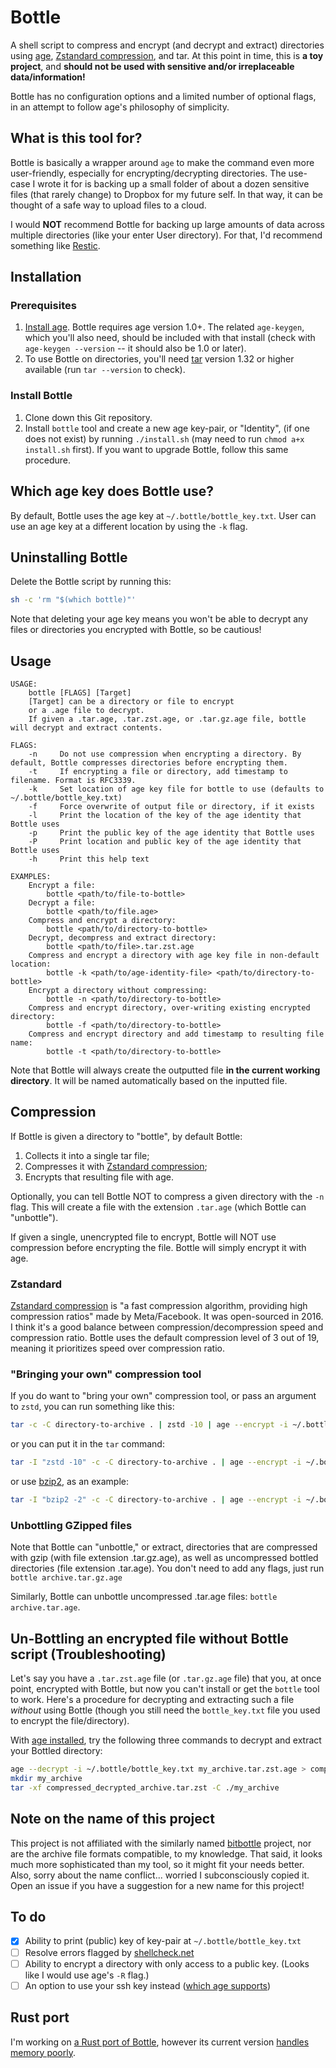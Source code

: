 # Bottle

A shell script to compress and encrypt (and decrypt and extract) directories using [age](https://github.com/FiloSottile/age), [Zstandard compression](https://facebook.github.io/zstd/), and tar. At this point in time, this is **a toy project**, and **should not be used with sensitive and/or irreplaceable data/information!**

Bottle has no configuration options and a limited number of optional flags, in an attempt to follow age's philosophy of simplicity.

## What is this tool for?

Bottle is basically a wrapper around `age` to make the command even more user-friendly, especially for encrypting/decrypting directories. The use-case I wrote it for is backing up a small folder of about a dozen sensitive files (that rarely change) to Dropbox for my future self. In that way, it can be thought of a safe way to upload files to a cloud.

I would **NOT** recommend Bottle for backing up large amounts of data across multiple directories (like your enter User directory). For that, I'd recommend something like [Restic](https://restic.net/).

## Installation

### Prerequisites
1. [Install age](https://github.com/FiloSottile/age#installation). Bottle requires age version 1.0+. The related `age-keygen`, which you'll also need, should be included with that install (check with `age-keygen --version` -- it should also be 1.0 or later).
2. To use Bottle on directories, you'll need [tar](https://www.gnu.org/software/tar/) version 1.32 or higher available (run `tar --version` to check).

### Install Bottle
1. Clone down this Git repository.
2. Install `bottle` tool and create a new age key-pair, or "Identity", (if one does not exist) by running `./install.sh` (may need to run `chmod a+x install.sh` first). If you want to upgrade Bottle, follow this same procedure.

## Which age key does Bottle use?
By default, Bottle uses the age key at `~/.bottle/bottle_key.txt`. User can use an age key at a different location by using the `-k` flag.

## Uninstalling Bottle

Delete the Bottle script by running this:

```bash
sh -c 'rm "$(which bottle)"'
```

Note that deleting your age key means you won't be able to decrypt any files or directories you encrypted with Bottle, so be cautious!

## Usage

```text
USAGE:
    bottle [FLAGS] [Target]
    [Target] can be a directory or file to encrypt
    or a .age file to decrypt.
    If given a .tar.age, .tar.zst.age, or .tar.gz.age file, bottle will decrypt and extract contents.

FLAGS:
    -n     Do not use compression when encrypting a directory. By default, Bottle compresses directories before encrypting them.
    -t     If encrypting a file or directory, add timestamp to filename. Format is RFC3339.
    -k     Set location of age key file for bottle to use (defaults to ~/.bottle/bottle_key.txt)
    -f     Force overwrite of output file or directory, if it exists
    -l     Print the location of the key of the age identity that Bottle uses
    -p     Print the public key of the age identity that Bottle uses
    -P     Print location and public key of the age identity that Bottle uses
    -h     Print this help text

EXAMPLES:
    Encrypt a file:
        bottle <path/to/file-to-bottle>
    Decrypt a file:
        bottle <path/to/file.age>
    Compress and encrypt a directory:
        bottle <path/to/directory-to-bottle>
    Decrypt, decompress and extract directory:
        bottle <path/to/file>.tar.zst.age
    Compress and encrypt a directory with age key file in non-default location:
        bottle -k <path/to/age-identity-file> <path/to/directory-to-bottle>
    Encrypt a directory without compressing:
        bottle -n <path/to/directory-to-bottle>
    Compress and encrypt directory, over-writing existing encrypted directory:
        bottle -f <path/to/directory-to-bottle>
    Compress and encrypt directory and add timestamp to resulting file name:
        bottle -t <path/to/directory-to-bottle>
```

Note that Bottle will always create the outputted file **in the current working directory**. It will be named automatically based on the inputted file.

## Compression

If Bottle is given a directory to "bottle", by default Bottle:
1. Collects it into a single tar file;
2. Compresses it with [Zstandard compression](https://facebook.github.io/zstd/);
3. Encrypts that resulting file with age.

Optionally, you can tell Bottle NOT to compress a given directory with the `-n` flag. This will create a file with the extension `.tar.age` (which Bottle can "unbottle").

If given a single, unencrypted file to encrypt, Bottle will NOT use compression before encrypting the file. Bottle will simply encrypt it with age.

### Zstandard

[Zstandard compression](https://facebook.github.io/zstd) is "a fast compression algorithm, providing high compression ratios" made by Meta/Facebook. It was open-sourced in 2016. I think it's a good balance between compression/decompression speed and compression ratio. Bottle uses the default compression level of 3 out of 19, meaning it prioritizes speed over compression ratio.

### "Bringing your own" compression tool

If you do want to "bring your own" compression tool, or pass an argument to `zstd`, you can run something like this:

```bash
tar -c -C directory-to-archive . | zstd -10 | age --encrypt -i ~/.bottle/bottle_key.txt > directory-to-archive.tar.zst.age
```

or you can put it in the `tar` command:

```bash
tar -I "zstd -10" -c -C directory-to-archive . | age --encrypt -i ~/.bottle/bottle_key.txt > directory-to-archive.tar.zst.age
```

or use [bzip2](https://en.wikipedia.org/wiki/Bzip2), as an example:

```bash
tar -I "bzip2 -2" -c -C directory-to-archive . | age --encrypt -i ~/.bottle/bottle_key.txt > directory-to-archive.tar.bzip2.age
```

### Unbottling GZipped files

Note that Bottle can "unbottle," or extract, directories that are compressed with gzip (with file extension .tar.gz.age), as well as uncompressed bottled directories (file extension .tar.age). You don't need to add any flags, just run `bottle archive.tar.gz.age`

Similarly, Bottle can unbottle uncompressed .tar.age files: `bottle archive.tar.age`.

## Un-Bottling an encrypted file without Bottle script (Troubleshooting)

Let's say you have a `.tar.zst.age` file (or `.tar.gz.age` file) that you, at once point, encrypted with Bottle, but now you can't install or get the `bottle` tool to work. Here's a procedure for decrypting and extracting such a file _without_ using Bottle (though you still need the `bottle_key.txt` file you used to encrypt the file/directory).

With [age installed](https://github.com/FiloSottile/age#installation), try the following three commands to decrypt and extract your Bottled directory:

```bash
age --decrypt -i ~/.bottle/bottle_key.txt my_archive.tar.zst.age > compressed_decrypted_archive.tar.zst
mkdir my_archive
tar -xf compressed_decrypted_archive.tar.zst -C ./my_archive
```

## Note on the name of this project

This project is not affiliated with the similarly named [bitbottle](https://code.lag.net/robey/bitbottle) project, nor are the archive file formats compatible, to my knowledge. That said, it looks much more sophisticated than my tool, so it might fit your needs better. Also, sorry about the name conflict... worried I subconsciously copied it. Open an issue if you have a suggestion for a new name for this project!

## To do

- [X] Ability to print (public) key of key-pair at `~/.bottle/bottle_key.txt`
- [ ] Resolve errors flagged by [shellcheck.net](https://www.shellcheck.net/)
- [ ] Ability to encrypt a directory with only access to a public key. (Looks like I would use age's `-R` flag.)
- [ ] An option to use your ssh key instead ([which age supports](https://github.com/FiloSottile/age#ssh-keys))

## Rust port

I'm working on [a Rust port of Bottle](https://github.com/sts10/bottle-rs/), however its current version [handles memory poorly](https://github.com/sts10/bottle-rs/issues/1).
